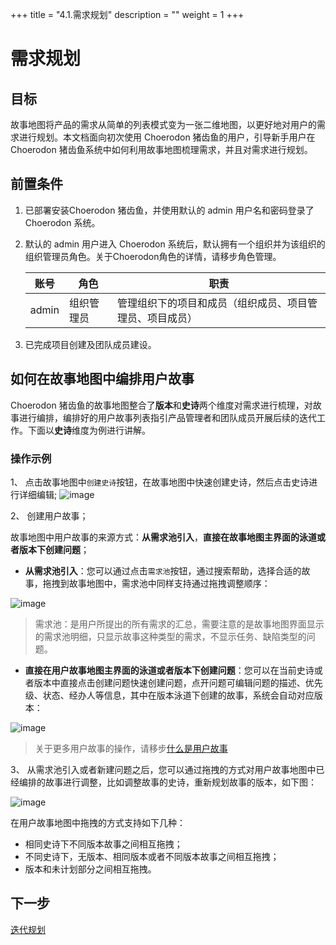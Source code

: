 +++
title = "4.1.需求规划"
description = ""
weight = 1
+++

# 需求规划
## 目标
故事地图将产品的需求从简单的列表模式变为一张二维地图，以更好地对用户的需求进行规划。本文档面向初次使用 Choerodon 猪齿鱼的用户，引导新手用户在 Choerodon 猪齿鱼系统中如何利用故事地图梳理需求，并且对需求进行规划。

## 前置条件
1. 已部署安装Choerodon 猪齿鱼，并使用默认的 admin 用户名和密码登录了 Choerodon 系统。
2. 默认的 admin 用户进入 Choerodon 系统后，默认拥有一个组织并为该组织的组织管理员角色。关于Choerodon角色的详情，请移步角色管理。

    |账号|角色|职责|
    |---|---|---|
    |admin|组织管理员|管理组织下的项目和成员（组织成员、项目管理员、项目成员）|
3. 已完成项目创建及团队成员建设。

## 如何在故事地图中编排用户故事
Choerodon 猪齿鱼的故事地图整合了**版本**和**史诗**两个维度对需求进行梳理，对故事进行编排，编排好的用户故事列表指引产品管理者和团队成员开展后续的迭代工作。下面以**史诗**维度为例进行讲解。

### 操作示例
1、 点击故事地图中`创建史诗`按钮，在故事地图中快速创建史诗，然后点击史诗进行详细编辑;
![image](/docs/user-guide/cooperation/image/storyMap-02.png)

2、 创建用户故事；

故事地图中用户故事的来源方式：**从需求池引入**，**直接在故事地图主界面的泳道或者版本下创建问题**；

 - **从需求池引入**：您可以通过点击`需求池`按钮，通过搜索帮助，选择合适的故事，拖拽到故事地图中，需求池中同样支持通过拖拽调整顺序：

  ![image](/docs/user-guide/cooperation/image/storyMap-03.png)

  <blockquote class="note">
  需求池：是用户所提出的所有需求的汇总，需要注意的是故事地图界面显示的需求池明细，只显示故事这种类型的需求，不显示任务、缺陷类型的问题。
  </blockquote>

 - **直接在用户故事地图主界面的泳道或者版本下创建问题**：您可以在当前史诗或者版本中直接点击创建问题快速创建问题，点开问题可编辑问题的描述、优先级、状态、经办人等信息，其中在版本泳道下创建的故事，系统会自动对应版本：

  ![image](/docs/quick-start/image/user_6.png)

  > 关于更多用户故事的操作，请移步[什么是用户故事](../work-lists/user-story)

3、 从需求池引入或者新建问题之后，您可以通过拖拽的方式对用户故事地图中已经编排的故事进行调整，比如调整故事的史诗，重新规划故事的版本，如下图：

![image](/docs/user-guide/cooperation/image/storyMap-06.png)

在用户故事地图中拖拽的方式支持如下几种：

 * 相同史诗下不同版本故事之间相互拖拽；
 * 不同史诗下，无版本、相同版本或者不同版本故事之间相互拖拽；
 * 版本和未计划部分之间相互拖拽。

## 下一步
[迭代规划](../../../quick-start/agile/iterative-programming)